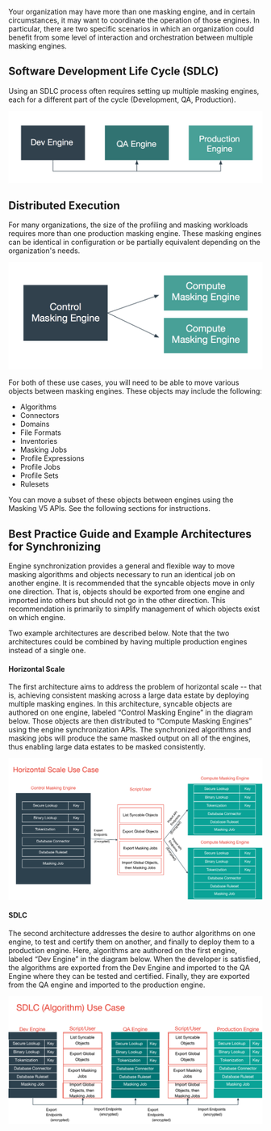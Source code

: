 Your organization may have more than one masking engine, and in certain
circumstances, it may want to coordinate the operation of those engines.
In particular, there are two specific scenarios in which an organization 
could benefit from some level of interaction and orchestration between multiple
masking engines.

## Software Development Life Cycle (SDLC)

Using an SDLC process often requires setting up multiple masking
engines, each for a different part of the cycle (Development, QA,
Production).

![Screen Shot 2017-08-06 at 4.05.30 PM.png](./media/image1.png)

## Distributed Execution

For many organizations, the size of the profiling and masking workloads
requires more than one production masking engine. These masking engines
can be identical in configuration or be partially equivalent depending
on the organization's needs.

![Screen Shot 2017-08-06 at 4.10.01 PM.png](./media/image2.png)


For both of these use cases, you will need to be able to move various
objects between masking engines. These objects may include the
following:

  - Algorithms
  - Connectors
  - Domains
  - File Formats
  - Inventories
  - Masking Jobs
  - Profile Expressions
  - Profile Jobs
  - Profile Sets
  - Rulesets

You can move a subset of these objects between engines using the Masking
V5 APIs. See the following sections for instructions.



## Best Practice Guide and Example Architectures for Synchronizing

Engine synchronization provides a general and flexible way to move
masking algorithms and objects necessary to run an identical job on
another engine. It is recommended that the syncable objects move in only
one direction. That is, objects should be exported from one engine and
imported into others but should not go in the other direction. This
recommendation is primarily to simplify management of which objects 
exist on which engine.

Two example architectures are described below. Note that the two
architectures could be combined by having multiple production engines
instead of a single one.

#### Horizontal Scale

The first architecture aims to address the problem of horizontal scale
-- that is, achieving consistent masking across a large data estate by
deploying multiple masking engines. In this architecture, syncable
objects are authored on one engine, labeled “Control Masking Engine” in
the diagram below. Those objects are then distributed to “Compute
Masking Engines” using the engine synchronization APIs. The synchronized
algorithms and masking jobs will produce the same masked output on all
of the engines, thus enabling large data estates to be masked
consistently.

![](./media/image3.png)

#### SDLC

The second architecture addresses the desire to author algorithms on one
engine, to test and certify them on another, and finally to deploy them
to a production engine. Here, algorithms are authored on the first
engine, labeled “Dev Engine” in the diagram below. When the developer is
satisfied, the algorithms are exported from the Dev Engine and imported
to the QA Engine where they can be tested and certified. Finally, they
are exported from the QA engine and imported to the production engine.

![](./media/image4.png)

